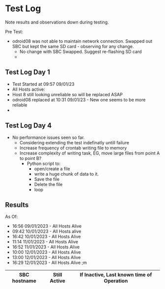 # Test Log

Note results and observations down during testing.


Pre Test:

- odroid08 was not able to maintain network connection. Swapped out SBC but kept the same SD card - observing for any change.
  - No change with SBC Swapped. Suggest re-flashing SD card
  - 


## Test Log Day 1

- Test Started at 09:57   09/01/23
- All Hosts active:
- Host 8 still looking unreliable so will be replaced ASAP 
- odroid08 replaced at 10:31 09/01/23 - New one seems to be more reliable
- 

## Test Log Day 4

- No performance issues seen so far. 
	- Considering extending the test indefinatly untill failure
	- Increase frequency of crontab writing file to memory
	- Increase complexity of writing task, EG, move large files from point A to point B?
		- Python script to:
			- open/create a file
			- write a huge chunk of data to it.
			- Save the file
			- Delete the file
			- loop


## Results

As Of:
- 16:56 09/01/2023 - All Hosts Alive
- 09:42 10/01/2023 - All Hosts alive
- 16:42 10/01/2023 - All Hosts Alive
- 11:14 11/01/2023 - All Hosts Alive
- 16:52 11/01/2023 - All Hosts Alive
- 10:00 12/01/2023 - All Hosts Alive
- 13:00 12/01/2023 - All Hosts Alive
- 16:29 12/01/2023 - All Hosts Alive ;m


|SBC hostname |  Still Active | If Inactive, Last known time of Operation |
|---|---|---|
